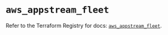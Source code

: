 # `aws_appstream_fleet`

Refer to the Terraform Registry for docs: [`aws_appstream_fleet`](https://registry.terraform.io/providers/hashicorp/aws/5.82.2/docs/resources/appstream_fleet).
